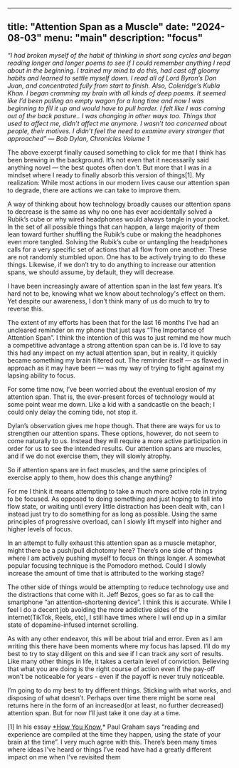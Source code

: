 
---
title: "Attention Span as a Muscle"
date: "2024-08-03"
menu: "main"
description: "focus"
---



*“I had broken myself of the habit of thinking in short song cycles and began reading longer and longer poems to see if I could remember anything I read about in the beginning. I trained my mind to do this, had cast off gloomy habits and learned to settle myself down. I read all of Lord Byron’s Don Juan, and concentrated fully from start to finish. Also, Coleridge’s Kubla Khan. I began cramming my brain with all kinds of deep poems. It seemed like I’d been pulling an empty wagon for a long time and now I was beginning to fill it up and would have to pull harder. I felt like I was coming out of the back pasture.. I was changing in other ways too. Things that used to affect me, didn’t affect me anymore. I wasn’t too concerned about people, their motives. I didn’t feel the need to examine every stranger that approached” — Bob Dylan, Chronicles Volume 1*

The above excerpt finally caused something to click for me that I think has been brewing in the background. It’s not even that it necessarily said anything novel — the best quotes often don’t. But more that I was in a mindset where I ready to finally absorb this version of things[1]. My realization: While most actions in our modern lives cause our attention span to degrade, there are actions we can take to improve them. 

A way of thinking about how technology broadly causes our attention spans to decrease is the same as why no one has ever accidentally solved a Rubik’s cube or why wired headphones would always tangle in your pocket. In the set of all possible things that can happen, a large majority of them lean toward further shuffling the Rubik’s cube or making the headphones even more tangled. Solving the Rubik’s cube or untangling the headphones calls for a very specific set of actions that all flow from one another. These are not randomly stumbled upon. One has to be actively trying to do these things. Likewise, if we don’t try to do anything to increase our attention spans, we should assume, by default, they will decrease.

I have been increasingly aware of attention span in the last few years. It’s hard not to be, knowing what we know about technology's effect on them. Yet despite our awareness, I don’t think many of us do much to try to reverse this.

The extent of my efforts has been that for the last 16 months I’ve had an uncleared reminder on my phone that just says “The Importance of Attention Span”. I think the intention of this was to just remind me how much a competitive advantage a strong attention span can be is. I’d love to say this had any impact on my actual attention span, but in reality, it quickly became something my brain filtered out. The reminder itself — as flawed in approach as it may have been — was my way of trying to fight against my lapsing ability to focus.
 

For some time now, I’ve been worried about the eventual erosion of my attention span. That is, the ever-present forces of technology would at some point wear me down. Like a kid with a sandcastle on the beach; I could only delay the coming tide, not stop it.

Dylan’s observation gives me hope though. That there are ways for us to strengthen our attention spans. These options, however, do not seem to come naturally to us. Instead they will require a more active participation in order for us to see the intended results. Our attention spans are muscles, and if we do not exercise them, they will slowly atrophy. 

So if attention spans are in fact muscles, and the same principles of exercise apply to them, how does this change anything?

For me I think it means attempting to take a much more active role in trying to be focused. As opposed to doing something and just hoping to fall into flow state, or waiting until every little distraction has been dealt with, can I instead just try to do something for as long as possible. Using the same principles of progressive overload, can I slowly lift myself into higher and higher levels of focus. 

In an attempt to fully exhaust this attention span as a muscle metaphor, might there be a push/pull dichotomy here? There’s one side of things where I am actively pushing myself to focus on things longer. A somewhat popular focusing technique is the Pomodoro method. Could I slowly increase the amount of time that is attributed to the working stage? 

The other side of things would be attempting to reduce technology use and the distractions that come with it. Jeff Bezos, goes so far as to call the smartphone “an attention-shortening device”. I think this is accurate. While I feel I do a decent job avoiding the more addictive sides of the internet(TikTok, Reels, etc), I still have times where I will end up in a similar state of dopamine-infused internet scrolling. 

As with any other endeavor, this will be about trial and error. Even as I am writing this there have been moments where my focus has lapsed. I’ll do my best to try to stay diligent on this and see if I can track any sort of results. Like many other things in life, it takes a certain level of conviction. Believing that what you are doing is the right course of action even if the pay-off won’t be noticeable for years - even if the payoff is never truly noticeable.

I’m going to do my best to try different things. Sticking with what works, and disposing of what doesn’t. Perhaps over time there might be some real returns here in the form of an increased(or at least, no further decreased) attention span. But for now I’ll just take it one day at a time.

[1] In his essay [*How You Know](google.com),* Paul Graham says “reading and experience are compiled at the time they happen, using the state of your brain at the time”. I very much agree with this. There’s been many times where ideas I’ve heard or things I’ve read have had a greatly different impact on me when I’ve revisited them